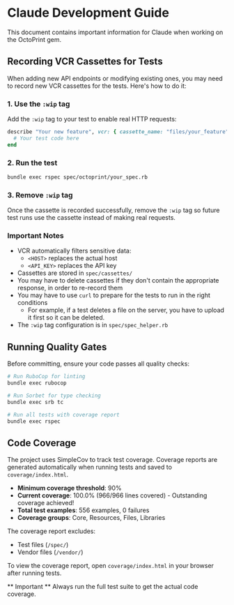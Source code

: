 # Claude Development Guide

This document contains important information for Claude when working on the OctoPrint gem.

## Recording VCR Cassettes for Tests

When adding new API endpoints or modifying existing ones, you may need to record new VCR cassettes for the tests. Here's how to do it:

### 1. Use the `:wip` tag
Add the `:wip` tag to your test to enable real HTTP requests:
```ruby
describe "Your new feature", vcr: { cassette_name: "files/your_feature" }, :wip do
  # Your test code here
end
```

### 2. Run the test
```bash
bundle exec rspec spec/octoprint/your_spec.rb
```

### 3. Remove `:wip` tag
Once the cassette is recorded successfully, remove the `:wip` tag so future test runs use the cassette instead of making real requests.

### Important Notes
- VCR automatically filters sensitive data:
  - `<HOST>` replaces the actual host
  - `<API_KEY>` replaces the API key
- Cassettes are stored in `spec/cassettes/`
- You may have to delete cassettes if they don't contain the appropriate response, in order to re-record them
- You may have to use `curl` to prepare for the tests to run in the right conditions
    - For example, if a test deletes a file on the server, you have to upload it first so it can be deleted.
- The `:wip` tag configuration is in `spec/spec_helper.rb`

## Running Quality Gates

Before committing, ensure your code passes all quality checks:

```bash
# Run RuboCop for linting
bundle exec rubocop

# Run Sorbet for type checking
bundle exec srb tc

# Run all tests with coverage report
bundle exec rspec
```

## Code Coverage

The project uses SimpleCov to track test coverage. Coverage reports are generated automatically when running tests and saved to `coverage/index.html`.

- **Minimum coverage threshold**: 90%
- **Current coverage**: 100.0% (966/966 lines covered) - Outstanding coverage achieved!
- **Total test examples**: 556 examples, 0 failures
- **Coverage groups**: Core, Resources, Files, Libraries

The coverage report excludes:
- Test files (`/spec/`)
- Vendor files (`/vendor/`)

To view the coverage report, open `coverage/index.html` in your browser after running tests.

** Important ** Always run the full test suite to get the actual code coverage.
